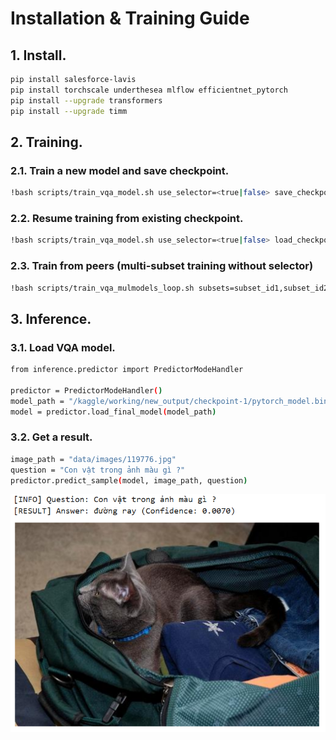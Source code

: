 # Installation & Training Guide
## 1. Install.
```bash
pip install salesforce-lavis
pip install torchscale underthesea mlflow efficientnet_pytorch
pip install --upgrade transformers
pip install --upgrade timm
```
## 2. Training.
### 2.1. Train a new model and save checkpoint.
```bash
!bash scripts/train_vqa_model.sh use_selector=<true|false> save_checkpoint_path=<path>
```
### 2.2. Resume training from existing checkpoint.
```bash
!bash scripts/train_vqa_model.sh use_selector=<true|false> load_checkpoint_path=<path>
```
### 2.3. Train from peers (multi-subset training without selector)
```bash
!bash scripts/train_vqa_mulmodels_loop.sh subsets=subset_id1,subset_id2,...
```
## 3. Inference.
### 3.1. Load VQA model.
```bash
from inference.predictor import PredictorModeHandler

predictor = PredictorModeHandler()
model_path = "/kaggle/working/new_output/checkpoint-1/pytorch_model.bin"
model = predictor.load_final_model(model_path)
```
### 3.2. Get a result.
```bash
image_path = "data/images/119776.jpg"
question = "Con vật trong ảnh màu gì ?"
predictor.predict_sample(model, image_path, question)
```
![Sample Result](example/example.png)